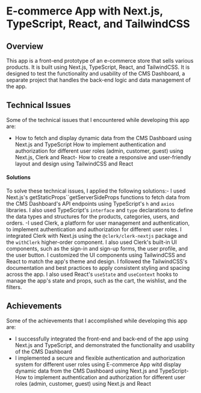# E-commerce App with Next.js, TypeScript, React, and TailwindCSS

## Overview

This app is a front-end prototype of an e-commerce store that sells various products. It is built using Next.js, TypeScript, React, and TailwindCSS. It is designed to test the functionality and usability of the CMS Dashboard, a separate project that handles the back-end logic and data management of the app.

## Technical Issues

Some of the technical issues that I encountered while developing this app are:

- How to fetch and display dynamic data from the CMS Dashboard using Next.js and TypeScript
 How to implement authentication and authorization for different user roles (admin, customer, guest) using Next.js, Clerk and React- How to create a responsive and user-friendly layout and design using TailwindCSS and React

#### Solutions
To solve these technical issues, I applied the following solutions:- I used Next.js's getStaticProps``getServerSideProps functions to fetch data from the CMS Dashboard's API endpoints using TypeScript's `h` and `axios` libraries. I also used TypeScript's `interface` and `type` declarations to define the data types and structures for the products, categories, users, and orders.
-I used Clerk, a platform for user management and authentication, to implement authentication and authorization for different user roles. I integrated Clerk with Next.js using the `@clerk/clerk-nextjs` package and the `withClerk` higher-order component. I also used Clerk's built-in UI components, such as the sign-in and sign-up forms, the user profile, and the user button. I customized the UI components using TailwindCSS and React to match the app's theme and design. I followed the TailwindCSS's documentation and best practices to apply consistent styling and spacing across the app. I also used React's `useState` and `useContext` hooks to manage the app's state and props, such as the cart, the wishlist, and the filters.

## Achievements

Some of the achievements that I accomplished while developing this app are:

- I successfully integrated the front-end and back-end of the app using Next.js and TypeScript, and demonstrated the functionality and usability of the CMS Dashboard
- I implemented a secure and flexible authentication and authorization system for different user roles using E-commerce App witd display dynamic data from the CMS Dashboard using Next.js and TypeScript- How to implement authentication and authorization for different user roles (admin, customer, guest) using Next.js and React
  
